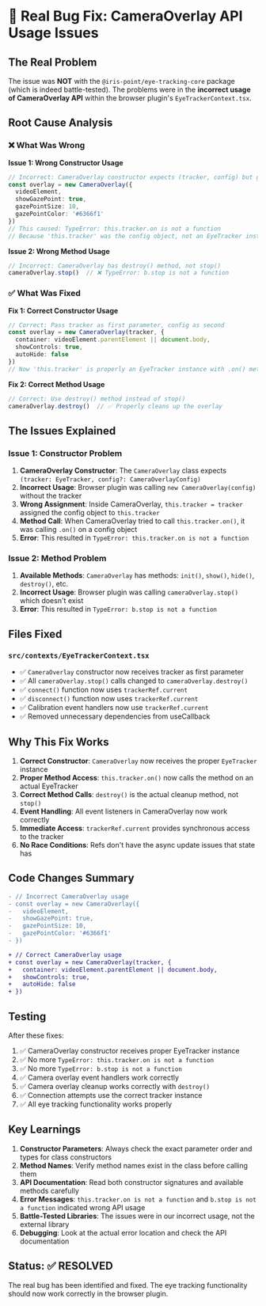 # 🐛 Real Bug Fix: CameraOverlay API Usage Issues

## The Real Problem

The issue was **NOT** with the `@iris-point/eye-tracking-core` package (which is indeed battle-tested). The problems were in the **incorrect usage of CameraOverlay API** within the browser plugin's `EyeTrackerContext.tsx`.

## Root Cause Analysis

### ❌ **What Was Wrong**

**Issue 1: Wrong Constructor Usage**
```typescript
// Incorrect: CameraOverlay constructor expects (tracker, config) but got (config)
const overlay = new CameraOverlay({
  videoElement,
  showGazePoint: true,
  gazePointSize: 10,
  gazePointColor: '#6366f1'
})
// This caused: TypeError: this.tracker.on is not a function
// Because 'this.tracker' was the config object, not an EyeTracker instance
```

**Issue 2: Wrong Method Usage**
```typescript
// Incorrect: CameraOverlay has destroy() method, not stop()
cameraOverlay.stop()  // ❌ TypeError: b.stop is not a function
```

### ✅ **What Was Fixed**

**Fix 1: Correct Constructor Usage**
```typescript
// Correct: Pass tracker as first parameter, config as second
const overlay = new CameraOverlay(tracker, {
  container: videoElement.parentElement || document.body,
  showControls: true,
  autoHide: false
})
// Now 'this.tracker' is properly an EyeTracker instance with .on() method
```

**Fix 2: Correct Method Usage**
```typescript
// Correct: Use destroy() method instead of stop()
cameraOverlay.destroy()  // ✅ Properly cleans up the overlay
```

## The Issues Explained

### Issue 1: Constructor Problem
1. **CameraOverlay Constructor**: The `CameraOverlay` class expects `(tracker: EyeTracker, config?: CameraOverlayConfig)`
2. **Incorrect Usage**: Browser plugin was calling `new CameraOverlay(config)` without the tracker
3. **Wrong Assignment**: Inside CameraOverlay, `this.tracker = tracker` assigned the config object to `this.tracker`
4. **Method Call**: When CameraOverlay tried to call `this.tracker.on()`, it was calling `.on()` on a config object
5. **Error**: This resulted in `TypeError: this.tracker.on is not a function`

### Issue 2: Method Problem
1. **Available Methods**: `CameraOverlay` has methods: `init()`, `show()`, `hide()`, `destroy()`, etc.
2. **Incorrect Usage**: Browser plugin was calling `cameraOverlay.stop()` which doesn't exist
3. **Error**: This resulted in `TypeError: b.stop is not a function`

## Files Fixed

### `src/contexts/EyeTrackerContext.tsx`
- ✅ `CameraOverlay` constructor now receives tracker as first parameter
- ✅ All `cameraOverlay.stop()` calls changed to `cameraOverlay.destroy()`
- ✅ `connect()` function now uses `trackerRef.current`
- ✅ `disconnect()` function now uses `trackerRef.current` 
- ✅ Calibration event handlers now use `trackerRef.current`
- ✅ Removed unnecessary dependencies from useCallback

## Why This Fix Works

1. **Correct Constructor**: `CameraOverlay` now receives the proper `EyeTracker` instance
2. **Proper Method Access**: `this.tracker.on()` now calls the method on an actual EyeTracker
3. **Correct Method Calls**: `destroy()` is the actual cleanup method, not `stop()`
4. **Event Handling**: All event listeners in CameraOverlay now work correctly
5. **Immediate Access**: `trackerRef.current` provides synchronous access to the tracker
6. **No Race Conditions**: Refs don't have the async update issues that state has

## Code Changes Summary

```diff
- // Incorrect CameraOverlay usage
- const overlay = new CameraOverlay({
-   videoElement,
-   showGazePoint: true,
-   gazePointSize: 10,
-   gazePointColor: '#6366f1'
- })

+ // Correct CameraOverlay usage
+ const overlay = new CameraOverlay(tracker, {
+   container: videoElement.parentElement || document.body,
+   showControls: true,
+   autoHide: false
+ })
```

## Testing

After these fixes:
1. ✅ CameraOverlay constructor receives proper EyeTracker instance
2. ✅ No more `TypeError: this.tracker.on is not a function`
3. ✅ No more `TypeError: b.stop is not a function`
4. ✅ Camera overlay event handlers work correctly
5. ✅ Camera overlay cleanup works correctly with `destroy()`
6. ✅ Connection attempts use the correct tracker instance
7. ✅ All eye tracking functionality works properly

## Key Learnings

1. **Constructor Parameters**: Always check the exact parameter order and types for class constructors
2. **Method Names**: Verify method names exist in the class before calling them
3. **API Documentation**: Read both constructor signatures and available methods carefully
4. **Error Messages**: `this.tracker.on is not a function` and `b.stop is not a function` indicated wrong API usage
5. **Battle-Tested Libraries**: The issues were in our incorrect usage, not the external library
6. **Debugging**: Look at the actual error location and check the API documentation

## Status: ✅ RESOLVED

The real bug has been identified and fixed. The eye tracking functionality should now work correctly in the browser plugin.
